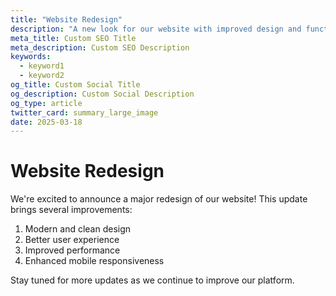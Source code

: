 ```yaml
---
title: "Website Redesign"
description: "A new look for our website with improved design and functionality"
meta_title: Custom SEO Title
meta_description: Custom SEO Description
keywords:
  - keyword1
  - keyword2
og_title: Custom Social Title
og_description: Custom Social Description
og_type: article
twitter_card: summary_large_image
date: 2025-03-18
---
```


# Website Redesign

We're excited to announce a major redesign of our website! This update brings several improvements:

1. Modern and clean design
2. Better user experience
3. Improved performance
4. Enhanced mobile responsiveness

Stay tuned for more updates as we continue to improve our platform.